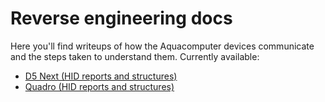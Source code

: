 # Reverse engineering docs

Here you'll find writeups of how the Aquacomputer devices communicate and the steps taken to understand them. Currently available:

* [D5 Next (HID reports and structures)](d5next/d5next.md)
* [Quadro (HID reports and structures)](quadro/quadro.md)

